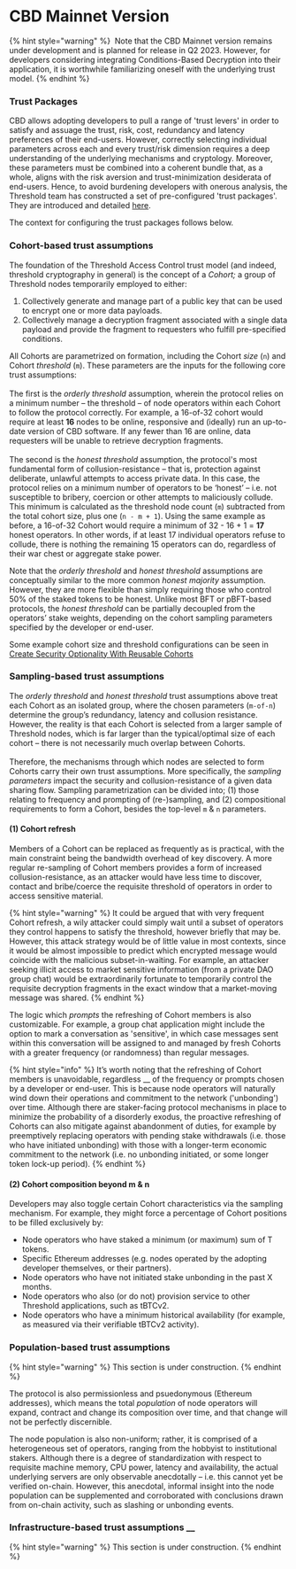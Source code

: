 # CBD Mainnet Version

{% hint style="warning" %}
 Note that the CBD Mainnet version remains under development and is planned for release in Q2 2023. However, for developers considering integrating Conditions-Based Decryption into their application, it is worthwhile familiarizing oneself with the underlying trust model.
{% endhint %}

### Trust Packages

CBD allows adopting developers to pull a range of 'trust levers' in order to satisfy and assuage the trust, risk, cost, redundancy and latency preferences of their end-users. However, correctly selecting individual parameters across each and every trust/risk dimension requires a deep understanding of the underlying mechanisms and cryptology. Moreover, these parameters must be combined into a coherent bundle that, as a whole, aligns with the risk aversion and trust-minimization desiderata of end-users. Hence, to avoid burdening developers with onerous analysis, the Threshold team has constructed a set of pre-configured 'trust packages'. They are introduced and detailed [here](cbd-mainnet-version.md#trust-packages).&#x20;

The context for configuring the trust packages follows below.&#x20;

### Cohort-based trust assumptions&#x20;

The foundation of the Threshold Access Control trust model (and indeed, threshold cryptography in general) is the concept of a _Cohort;_ a group of Threshold nodes temporarily employed to either:

1. Collectively generate and manage part of a public key that can be used to encrypt one or more data payloads.&#x20;
2. Collectively manage a decryption fragment associated with a single data payload and provide the fragment to requesters who fulfill pre-specified conditions.

All Cohorts are parametrized on formation, including the Cohort _size_ (`n`) and Cohort _threshold_ (`m`). These parameters are the inputs for the following core trust assumptions: \
\
The first is the _orderly threshold_ assumption, wherein the protocol relies on a minimum number – the threshold – of node operators within each Cohort to follow the protocol correctly. For example, a 16-of-32 cohort would require at least **16** nodes to be online, responsive and (ideally) run an up-to-date version of CBD software. If any fewer than 16 are online, data requesters will be unable to retrieve decryption fragments. \
\
The second is the _honest threshold_ assumption, the protocol's most fundamental form of collusion-resistance – that is, protection against deliberate, unlawful attempts to access private data. In this case, the protocol relies on a minimum number of operators to be ‘honest’ – i.e. not susceptible to bribery, coercion or other attempts to maliciously collude. This minimum is calculated as the threshold node count (`m`) subtracted from the total cohort size, plus one (`n - m + 1`). Using the same example as before, a 16-of-32 Cohort would require a minimum of 32 - 16 + 1 = **17** honest operators. In other words, if at least 17 individual operators refuse to collude, there is nothing the remaining 15 operators can do, regardless of their war chest or aggregate stake power.&#x20;

Note that the _orderly threshold_ and _honest threshold_ assumptions are conceptually similar to the more common _honest majority_ assumption. However, they are more flexible than simply requiring those who control 50% of the staked tokens to be honest. Unlike most BFT or pBFT-based protocols, the _honest threshold_ can be partially decoupled from the operators’ stake weights, depending on the cohort sampling parameters specified by the developer or end-user.&#x20;

Some example cohort size and threshold configurations can be seen in [Create Security Optionality With Reusable Cohorts](../advanced-usage/create-security-optionality-with-reusable-cohorts.md)

### Sampling-based trust assumptions&#x20;

The _orderly threshold_ and _honest threshold_ trust assumptions above treat each Cohort as an isolated group, where the chosen parameters (`m-of-n`) determine the group’s redundancy, latency and collusion resistance. However, the reality is that each Cohort is selected from a larger sample of Threshold nodes, which is far larger than the typical/optimal size of each cohort – there is not necessarily much overlap between Cohorts.\
\
Therefore, the mechanisms through which nodes are selected to form Cohorts carry their own trust assumptions. More specifically, the _sampling parameters_ impact the security and collusion-resistance of a given data sharing flow. Sampling parametrization can be divided into; (1) those relating to frequency and prompting of (re-)sampling, and (2) compositional requirements to form a Cohort, besides the top-level `m` & `n` parameters.&#x20;

#### (1) Cohort refresh

Members of a Cohort can be replaced as frequently as is practical, with the main constraint being the bandwidth overhead of key discovery. A more regular re-sampling of Cohort members provides a form of increased collusion-resistance, as an attacker would have less time to discover, contact and bribe/coerce the requisite threshold of operators in order to access sensitive material.&#x20;

{% hint style="warning" %}
It could be argued that with very frequent Cohort refresh, a wily attacker could simply wait until a subset of operators they control happens to satisfy the threshold, however briefly that may be. However, this attack strategy would be of little value in most contexts, since it would be almost impossible to predict which encrypted message would coincide with the malicious subset-in-waiting. For example, an attacker seeking illicit access to market sensitive information (from a private DAO group chat) would be extraordinarily fortunate to temporarily control the requisite decryption fragments in the exact window that a market-moving message was shared.
{% endhint %}

The logic which _prompts_ the refreshing of Cohort members is also customizable. For example, a group chat application might include the option to mark a conversation as 'sensitive', in which case messages sent within this conversation will be assigned to and managed by fresh Cohorts with a greater frequency (or randomness) than regular messages.&#x20;

{% hint style="info" %}
It’s worth noting that the refreshing of Cohort members is unavoidable, regardless __ of the frequency or prompts chosen by a developer or end-user. This is because node operators will naturally wind down their operations and commitment to the network ('unbonding') over time. Although there are staker-facing protocol mechanisms in place to minimize the probability of a disorderly exodus, the proactive refreshing of Cohorts can also mitigate against abandonment of duties, for example by preemptively replacing operators with pending stake withdrawals (i.e. those who have initiated unbonding) with those with a longer-term economic commitment to the network (i.e. no unbonding initiated, or some longer token lock-up period).&#x20;
{% endhint %}

#### (2) Cohort composition beyond m & n

Developers may also toggle certain Cohort characteristics via the sampling mechanism. For example, they might force a percentage of Cohort positions to be filled exclusively by:

* Node operators who have staked a minimum (or maximum) sum of T tokens.
* Specific Ethereum addresses (e.g. nodes operated by the adopting developer themselves, or their partners).&#x20;
* Node operators who have not initiated stake unbonding in the past X months.&#x20;
* Node operators who also (or do not) provision service to other Threshold applications, such as tBTCv2.&#x20;
* Node operators who have a minimum historical availability (for example, as measured via their verifiable tBTCv2 activity).

### Population-based trust assumptions&#x20;

{% hint style="warning" %}
This section is under construction.
{% endhint %}

The protocol is also permissionless and psuedonymous (Ethereum addresses), which means the total _population_ of node operators will expand, contract and change its composition over time, and that change will not be perfectly discernible.&#x20;

The node population is also non-uniform; rather, it is comprised of a heterogeneous set of operators, ranging from the hobbyist to institutional stakers. Although there is a degree of standardization with respect to requisite machine memory, CPU power, latency and availability, the actual underlying servers are only observable anecdotally – i.e. this cannot yet be verified on-chain. However, this anecdotal, informal insight into the node population can be supplemented and corroborated with conclusions drawn from on-chain activity, such as slashing or unbonding events.

### Infrastructure-based trust assumptions __&#x20;

{% hint style="warning" %}
This section is under construction.
{% endhint %}

